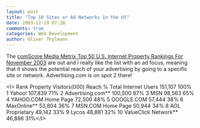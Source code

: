 ```yaml
---
layout: post
title: "Top 10 Sites or Ad Networks in the US"
date: 2003-12-19 07:28
comments: true
categories: Web Development
author: Oliver Thylmann
---
```



The [comScore Media Metrix Top 50 U.S. Internet Property Rankings For November 2003](http://biz.yahoo.com/prnews/031217/cgw053_1.html) are out and I really like the list with an ad focus, meaning that it shows the potential reach of your advertising by going to a specific site or network. Advertising.com is on spot 2 there!

&lt;I&gt; Rank             Property            Visitors(000)    Reach %
          Total Internet Users               151,107        100%
     1    Yahoo!                             107,839         71%
     2    Advertising.com**                  100,500         67%
     3    MSN                                 98,563         65%
     4    YAHOO.COM Home Page                 72,500         48%
     5    GOOGLE.COM                          57,444         38%
     6    MaxOnline**                         53,804         36%
     7    MSN.COM Home Page                   50,944         34%
     8    AOL Proprietary                     49,142         33%
     9    Lycos                               48,881         32%
     10   ValueClick Network**                46,886         31%&lt;/I&gt;



